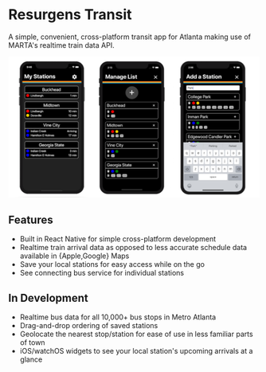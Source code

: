 # Resurgens Transit

A simple, convenient, cross-platform transit app for Atlanta making use of MARTA's realtime train data API.

![Resurgens Transit Screeshot Set](screenshots/app_screenshots.png?raw=true)

## Features

- Built in React Native for simple cross-platform development
- Realtime train arrival data as opposed to less accurate schedule data available in {Apple,Google} Maps
- Save your local stations for easy access while on the go
- See connecting bus service for individual stations

## In Development

- Realtime bus data for all 10,000+ bus stops in Metro Atlanta
- Drag-and-drop ordering of saved stations
- Geolocate the nearest stop/station for ease of use in less familiar parts of town
- iOS/watchOS widgets to see your local station's upcoming arrivals at a glance
